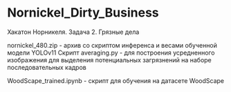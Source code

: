 # Nornickel_Dirty_Business
Хакатон Норникеля. Задача 2.  Грязные дела

nornickel_480.zip - архив со скриптом инференса и весами обученной модели YOLOv11
Скрипт averaging.py - для построения усредненного изображения для выделения потенциальных загрязнений на наборе последовательных кадров

WoodScape_trained.ipynb - скрипт для обучения на датасете WoodScape

